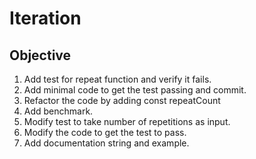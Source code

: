 # Iteration

## Objective

1. Add test for repeat function and verify it fails.
2. Add minimal code to get the test passing and commit.
3. Refactor the code by adding const repeatCount
4. Add benchmark.
5. Modify test to take number of repetitions as input.
4. Modify the code to get the test to pass.
5. Add documentation string and example.
